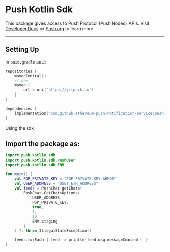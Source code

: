 # Push Kotlin Sdk
This package gives access to Push Protocol (Push Nodes) APIs. Visit [Developer Docs](https://docs.push.org/developers) or [Push.org](https://push.org) to learn more.

-----
## Setting Up
In `buid.gradle` add:
```kotlin
repositories {
    mavenCentral()
    // new
    maven {
        url = uri("https://jitpack.io")
    }
}

dependencies {
    implementation("com.github.ethereum-push-notification-service:push-kotlin-sdk:SDK_VERSION")
}
```

Using the sdk
## Import the package as:
```kotlin
import push.kotlin.sdk
import push.kotlin.sdk.PushUser
import push.kotlin.sdk.ENV

fun main() {
    val PGP_PRIVATE_KEY = "PGP PRIVATE KEY ARMOR"
    val USER_ADDRESS = "USET_ETH_ADDRESS"
    val feeds = PushChat.getChats(
        PushChat.GetChatsOptions(
            USER_ADDRESS
            PGP_PRIVATE_KEY,
            true, 
            1,
            10,
            ENV.staging
        )
    ) ?: throw IllegalStateException()

    feeds.forEach { feed -> println(feed.msg.messageContent)  }
}
```